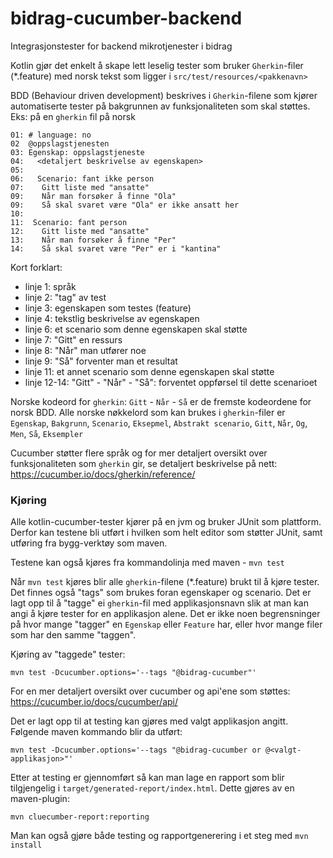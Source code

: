 # bidrag-cucumber-backend
Integrasjonstester for backend mikrotjenester i bidrag

Kotlin gjør det enkelt å skape lett leselig tester som bruker `Gherkin`-filer (*.feature) med norsk tekst som ligger i `src/test/resources/<pakkenavn>`

BDD (Behaviour driven development) beskrives i `Gherkin`-filene som kjører automatiserte tester på bakgrunnen av funksjonaliteten som skal støttes.
Eks: på en `gherkin` fil på norsk 

```
01: # language: no
02  @oppslagstjenesten
03: Egenskap: oppslagstjeneste
04:   <detaljert beskrivelse av egenskapen>
05: 
06:   Scenario: fant ikke person
07:    Gitt liste med "ansatte"
09:    Når man forsøker å finne "Ola"
09:    Så skal svaret være "Ola" er ikke ansatt her
10:
11:  Scenario: fant person
12:    Gitt liste med "ansatte"
13:    Når man forsøker å finne "Per"
14:    Så skal svaret være "Per" er i "kantina"
```

Kort forklart:
- linje 1: språk
- linje 2: "tag" av test
- linje 3: egenskapen som testes (feature)
- linje 4: tekstlig beskrivelse av egenskapen
- linje 6: et scenario som denne egenskapen skal støtte
- linje 7: "Gitt" en ressurs
- linje 8: "Når" man utfører noe
- linje 9: "Så" forventer man et resultat
- linje 11: et annet scenario som denne egenskapen skal støtte
- linje 12-14: "Gitt" - "Når" - "Så": forventet oppførsel til dette scenarioet

Norske kodeord for `gherkin`: `Gitt` - `Når` - `Så` er de fremste kodeordene for norsk BDD.
Alle norske nøkkelord som kan brukes i `gherkin`-filer er `Egenskap`, `Bakgrunn`, `Scenario`, `Eksepmel`, `Abstrakt scenario`, `Gitt`, `Når`, `Og`, `Men`, `Så`, `Eksempler`

Cucumber støtter flere språk og for mer detaljert oversikt over funksjonaliteten som `gherkin` gir, se detaljert beskrivelse på nett: 
<https://cucumber.io/docs/gherkin/reference/>

### Kjøring

Alle kotlin-cucumber-tester kjører på en jvm og bruker JUnit som plattform. Derfor kan testene bli utført i hvilken som helt editor som støtter JUnit,
samt utføring fra bygg-verktøy som maven.

Testene kan også kjøres fra kommandolinja med maven - `mvn test`

Når `mvn test` kjøres blir alle `gherkin`-filene (*.feature) brukt til å kjøre tester. Det finnes også "tags" som brukes foran egenskaper og scenario.
Det er lagt opp til å "tagge" ei `gherkin`-fil med applikasjonsnavn slik at man kan angi å kjøre tester for en applikasjon alene.
Det er ikke noen begrensninger på hvor mange "tagger" en `Egenskap` eller `Feature` har, eller hvor mange filer som har den samme "taggen".

Kjøring av "taggede" tester:

```
mvn test -Dcucumber.options='--tags "@bidrag-cucumber"'
``` 

For en mer detaljert oversikt over cucumber og api'ene som støttes: <https://cucumber.io/docs/cucumber/api/>  

Det er lagt opp til at testing kan gjøres med valgt applikasjon angitt. Følgende maven kommando blir da utført:

``` 
mvn test -Dcucumber.options='--tags "@bidrag-cucumber or @<valgt-applikasjon>"' 
``` 

Etter at testing er gjennomført så kan man lage en rapport som blir tilgjengelig i `target/generated-report/index.html`. Dette gjøres av en maven-plugin:

```
mvn cluecumber-report:reporting
```

Man kan også gjøre både testing og rapportgenerering i et steg med `mvn install`
